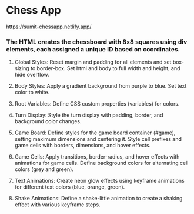 # Chess App
https://sumit-chessapp.netlify.app/
### The HTML creates the chessboard with 8x8 squares using div elements, each assigned a unique ID based on coordinates. 
1. Global Styles:
Reset margin and padding for all elements and set box-sizing to border-box.
Set html and body to full width and height, and hide overflow.

2. Body Styles:
Apply a gradient background from purple to blue.
Set text color to white.

3. Root Variables:
Define CSS custom properties (variables) for colors.

4. Turn Display:
Style the turn display with padding, border, and background color changes.
5. Game Board:
Define styles for the game board container (#game), setting maximum dimensions and centering it.
Style cell prefixes and game cells with borders, dimensions, and hover effects.

6. Game Cells:
Apply transitions, border-radius, and hover effects with animations for game cells.
Define background colors for alternating cell colors (grey and green).

7. Text Animations:
Create neon glow effects using keyframe animations for different text colors (blue, orange, green).

8. Shake Animations:
Define a shake-little animation to create a shaking effect with various keyframe steps.
